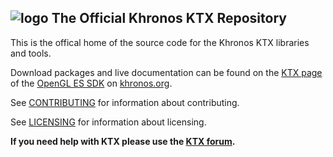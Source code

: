 ![logo](http://www.khronos.org/assets/images/khronos-group-logo.png)
The Official Khronos KTX Repository
---
This is the offical home of the source code
for the Khronos KTX libraries and tools.

Download packages and live documentation can be
found on the [KTX page](http://www.khronos.org/opengles/sdk/tools/KTX/) of
the [OpenGL ES SDK](http://www.khronos.org/opengles/sdk) on
[khronos.org](http://www.khronos.org).

See [CONTRIBUTING](CONTRIBUTING.md) for information about contributing.

See [LICENSING](LICENSING.md) for information about licensing.

**If you need help with KTX please use the [KTX forum](http://www.khronos.org/message_boards/forumdisplay.php/102-KTX-file-format-for-OpenGL-OpenGL-ES-and-WebGL-textures).**

